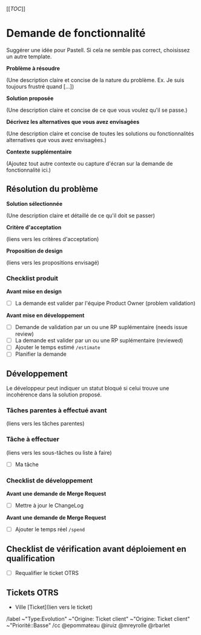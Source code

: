 [[_TOC_]]

# Demande de fonctionnalité
Suggérer une idée pour Pastell. Si cela ne semble pas correct, choisissez un autre template.

**Problème à résoudre**

(Une description claire et concise de la nature du problème. Ex. Je suis toujours frustré quand [...])

**Solution proposée**

(Une description claire et concise de ce que vous voulez qu'il se passe.)

**Décrivez les alternatives que vous avez envisagées**

(Une description claire et concise de toutes les solutions ou fonctionnalités alternatives que vous avez envisagées.)

**Contexte supplémentaire**

(Ajoutez tout autre contexte ou capture d'écran sur la demande de fonctionnalité ici.)

## Résolution du problème

**Solution sélectionnée**

(Une description claire et détaillé de ce qu'il doit se passer)

**Critère d'acceptation**

(liens vers les critères d'acceptation)

**Proposition de design**

(liens vers les propositions envisagé)

### Checklist produit

**Avant mise en design**
- [ ] La demande est valider par l'équipe Product Owner (problem validation)

**Avant mise en développement**
- [ ] Demande de validation par un ou une RP suplémentaire (needs issue review)
- [ ] La demande est valider par un ou une RP suplémentaire (reviewed)
- [ ] Ajouter le temps estimé `/estimate`
- [ ] Planifier la demande

## Développement

Le développeur peut indiquer un statut bloqué si celui trouve une incohérence dans la solution proposé.

### Tâches parentes à effectué avant

(liens vers les tâches parentes)

### Tâche à effectuer

(liens vers les sous-tâches ou liste à faire)
- [ ] Ma tâche

### Checklist de développement

**Avant une demande de Merge Request**
- [ ] Mettre à jour le ChangeLog

**Avant une demande de Merge Request**
- [ ] Ajouter le temps réel `/spend`

## Checklist de vérification avant déploiement en qualification

- [ ] Requalifier le ticket OTRS

## Tickets OTRS

- Ville [Ticket](lien vers le ticket)

/label ~"Type:Evolution" ~"Origine: Ticket client" ~"Origine: Ticket client"  ~"Priorité::Basse"
/cc @epommateau @iruiz @mreyrolle @rbarlet   
